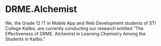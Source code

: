 # DRME.Alchemist

We, the Grade 12 IT in Mobile App and Web Development students of STI College Kalibo, are currently conducting our research entitled "The Effectiveness of DRME. 
Alchemist in Learning Chemistry Among the Students in Kalibo."

